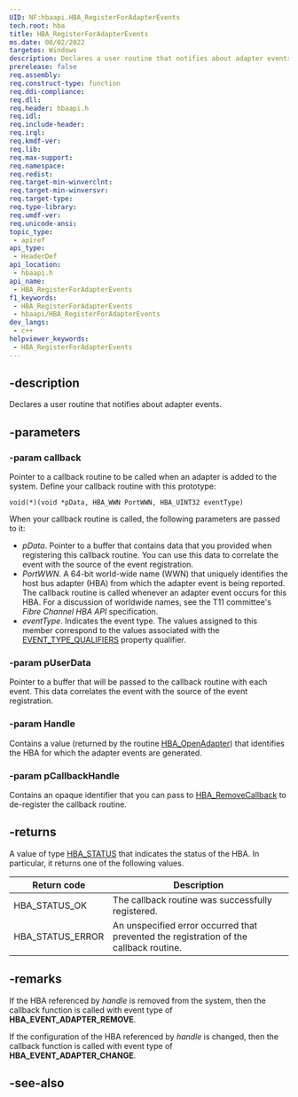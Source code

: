 ```yaml
---
UID: NF:hbaapi.HBA_RegisterForAdapterEvents
tech.root: hba
title: HBA_RegisterForAdapterEvents
ms.date: 08/02/2022
targetos: Windows
description: Declares a user routine that notifies about adapter events.
prerelease: false
req.assembly: 
req.construct-type: function
req.ddi-compliance: 
req.dll: 
req.header: hbaapi.h
req.idl: 
req.include-header: 
req.irql: 
req.kmdf-ver: 
req.lib: 
req.max-support: 
req.namespace: 
req.redist: 
req.target-min-winverclnt: 
req.target-min-winversvr: 
req.target-type: 
req.type-library: 
req.umdf-ver: 
req.unicode-ansi: 
topic_type:
 - apiref
api_type:
 - HeaderDef
api_location:
 - hbaapi.h
api_name:
 - HBA_RegisterForAdapterEvents
f1_keywords:
 - HBA_RegisterForAdapterEvents
 - hbaapi/HBA_RegisterForAdapterEvents
dev_langs:
 - c++
helpviewer_keywords:
 - HBA_RegisterForAdapterEvents
---
```


## -description

Declares a user routine that notifies about adapter events.

## -parameters

### -param callback

Pointer to a callback routine to be called when an adapter is added to the system. Define your callback routine with this prototype:

`void(*)(void *pData, HBA_WWN PortWWN, HBA_UINT32 eventType)`

When your callback routine is called, the following parameters are passed to it:

* *pData*. Pointer to a buffer that contains data that you provided when registering this callback routine. You can use this data to correlate the event with the source of the event registration.
* *PortWWN*. A 64-bit world-wide name (WWN) that uniquely identifies the host bus adapter (HBA) from which the adapter event is being reported. The callback routine is called whenever an adapter event occurs for this HBA. For a discussion of worldwide names, see the T11 committee's *Fibre Channel HBA API* specification.
* *eventType*. Indicates the event type. The values assigned to this member correspond to the values associated with the [EVENT_TYPE_QUALIFIERS](/windows-hardware/drivers/storage/event-types-qualifiers) property qualifier.

### -param pUserData

Pointer to a buffer that will be passed to the callback routine with each event. This data correlates the event with the source of the event registration.

### -param Handle

Contains a value (returned by the routine [HBA_OpenAdapter](nf-hbaapi-hba_openadapter.md)) that identifies the HBA for which the adapter events are generated.

### -param pCallbackHandle

Contains an opaque identifier that you can pass to [HBA_RemoveCallback](nf-hbaapi-hba_removecallback.md) to de-register the callback routine.

## -returns

A value of type [HBA_STATUS](/windows-hardware/drivers/storage/hba-status) that indicates the status of the HBA. In particular, it returns one of the following values.

|Return code|Description|
|-|-|
|HBA_STATUS_OK|The callback routine was successfully registered.|
|HBA_STATUS_ERROR|An unspecified error occurred that prevented the registration of the callback routine.|

## -remarks

If the HBA referenced by *handle* is removed from the system, then the callback function is called with event type of **HBA_EVENT_ADAPTER_REMOVE**.

If the configuration of the HBA referenced by *handle* is changed, then the callback function is called with event type of **HBA_EVENT_ADAPTER_CHANGE**.

## -see-also
